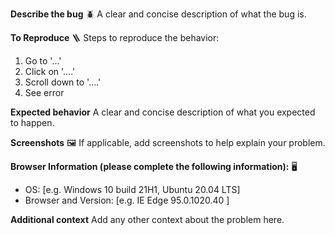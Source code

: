 <!--🔅🔅🔅🔅🔅🔅🔅🔅🔅🔅🔅🔅🔅🔅🔅🔅🔅🔅🔅🔅🔅🔅🔅🔅🔅🔅🔅🔅🔅🔅🔅
Hello there! 😄
To expedite issue processing please search open and closed issues before submitting a new one.
Existing issues often contain information about workarounds, resolution, or progress updates.
🔅🔅🔅🔅🔅🔅🔅🔅🔅🔅🔅🔅🔅🔅🔅🔅🔅🔅🔅🔅🔅🔅🔅🔅🔅🔅🔅🔅🔅🔅🔅🔅🔅-->

**Describe the bug** 🪲
A clear and concise description of what the bug is.

**To Reproduce** 🪜
Steps to reproduce the behavior:

1. Go to '...'
2. Click on '....'
3. Scroll down to '....'
4. See error

**Expected behavior**
A clear and concise description of what you expected to happen.

**Screenshots** 🖼️
If applicable, add screenshots to help explain your problem.

**Browser Information (please complete the following information):** 🖥️

- OS: [e.g. Windows 10 build 21H1, Ubuntu 20.04 LTS]
- Browser and Version: [e.g. IE Edge 95.0.1020.40 ]

**Additional context**
Add any other context about the problem here.
